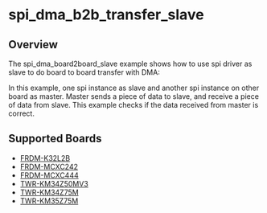 # spi_dma_b2b_transfer_slave

## Overview
The spi_dma_board2board_slave example shows how to use spi driver as slave to do board to board transfer with DMA:

In this example, one spi instance as slave and another spi instance on other board as master. Master sends a piece of 
data to slave, and receive a piece of data from slave. This example checks if the data received from master is correct.

## Supported Boards
- [FRDM-K32L2B](../../../../_boards/frdmk32l2b/driver_examples/spi/dma_b2b_transfer/slave/example_board_readme.md)
- [FRDM-MCXC242](../../../../_boards/frdmmcxc242/driver_examples/spi/dma_b2b_transfer/slave/example_board_readme.md)
- [FRDM-MCXC444](../../../../_boards/frdmmcxc444/driver_examples/spi/dma_b2b_transfer/slave/example_board_readme.md)
- [TWR-KM34Z50MV3](../../../../_boards/twrkm34z50mv3/driver_examples/spi/dma_b2b_transfer/slave/example_board_readme.md)
- [TWR-KM34Z75M](../../../../_boards/twrkm34z75m/driver_examples/spi/dma_b2b_transfer/slave/example_board_readme.md)
- [TWR-KM35Z75M](../../../../_boards/twrkm35z75m/driver_examples/spi/dma_b2b_transfer/slave/example_board_readme.md)
